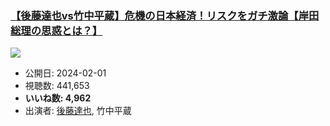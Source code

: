 ### [【後藤達也vs竹中平蔵】危機の日本経済！リスクをガチ激論【岸田総理の思惑とは？】](https://www.youtube.com/watch?v=WbhWsa0erYA)
[![](https://img.youtube.com/vi/WbhWsa0erYA/sddefault.jpg)](https://www.youtube.com/watch?v=WbhWsa0erYA)
-   公開日: 2024-02-01
-   視聴数: 441,653
-   **いいね数: 4,962**
-   出演者: [後藤達也](/rehacq_fan/people/後藤達也 "wikilink"), 竹中平蔵
